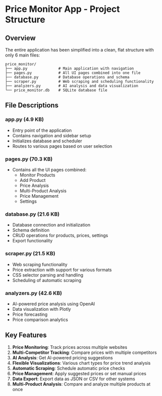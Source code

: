 # Price Monitor App - Project Structure

## Overview
The entire application has been simplified into a clean, flat structure with only 6 main files:

```
price_monitor/
├── app.py              # Main application with navigation
├── pages.py            # All UI pages combined into one file
├── database.py         # Database operations and schema
├── scraper.py          # Web scraping and scheduling functionality
├── analyzers.py        # AI analysis and data visualization
└── price_monitor.db    # SQLite database file
```

## File Descriptions

### app.py (4.9 KB)
- Entry point of the application
- Contains navigation and sidebar setup
- Initializes database and scheduler
- Routes to various pages based on user selection

### pages.py (70.3 KB)
- Contains all the UI pages combined:
  - Monitor Products
  - Add Product
  - Price Analysis
  - Multi-Product Analysis
  - Price Management
  - Settings

### database.py (21.6 KB)
- Database connection and initialization
- Schema definition
- CRUD operations for products, prices, settings
- Export functionality

### scraper.py (21.5 KB)
- Web scraping functionality
- Price extraction with support for various formats
- CSS selector parsing and handling
- Scheduling of automatic scraping

### analyzers.py (42.6 KB)
- AI-powered price analysis using OpenAI
- Data visualization with Plotly
- Price forecasting
- Price comparison analytics

## Key Features

1. **Price Monitoring**: Track prices across multiple websites
2. **Multi-Competitor Tracking**: Compare prices with multiple competitors
3. **AI Analysis**: Get AI-powered pricing suggestions
4. **Flexible Visualizations**: Various chart types for price trend analysis
5. **Automatic Scraping**: Schedule automatic price checks
6. **Price Management**: Apply suggested prices or set manual prices
7. **Data Export**: Export data as JSON or CSV for other systems
8. **Multi-Product Analysis**: Compare and analyze multiple products at once